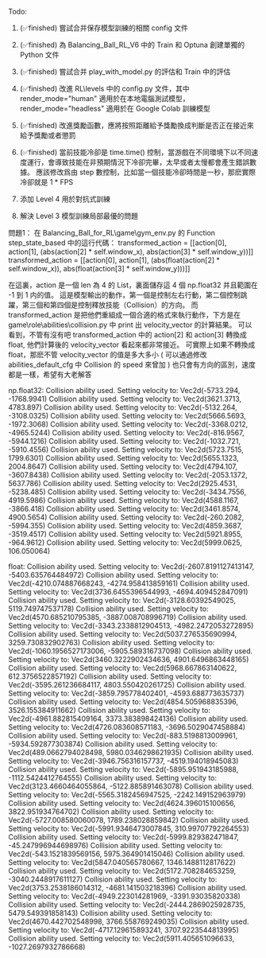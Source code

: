 Todo: 
   1. (✅️finished) 嘗試合并保存模型訓練的相關 config 文件

   2. (✅️finished) 為 Balancing_Ball_RL_V6 中的 Train 和 Optuna 創建單獨的 Python 文件 

   3. (✅️finished) 嘗試合并 play_with_model.py 的評估和 Train 中的評估

   4. (✅️finished) 改進 RL\levels 中的 config.py 文件，其中 render_mode="human" 適用於在本地電腦測試模型，render_mode="headless" 適用於在 Google Colab 訓練模型

   5. (✅️finished) 改進獎勵函數，應將按照距離給予獎勵換成判斷是否正在接近來給予獎勵或者懲罰

   6. (✅️finished) 當前技能冷卻是 time.time() 控制，當游戲在不同環境下以不同速度運行，會導致技能在非預期情況下冷卻完畢，太早或者太慢都會產生錯誤數據。
      應該修改爲由 step 數控制，比如當一個技能冷卻時間是一秒，那麽實際冷卻就是 1 * FPS

   7. 添加 Level 4 用於對抗式訓練

   8. 解決 Level 3 模型訓練局部最優的問題

問題1：
在 Balancing_Ball_for_RL\game\gym_env.py 的 Function step_state_based 中的這行代碼：
transformed_action = [[action[0], action[1], (abs(action[2] * self.window_x), abs(action[3] * self.window_y))]] 
transformed_action = [[action[0], action[1], (abs(float(action[2] * self.window_x)), abs(float(action[3] * self.window_y)))]]

在這裏，action 是一個 len 為 4 的 List，裏面儲存這 4 個 np.float32 并且範圍在 -1 到 1 内的值。
這是模型輸出的動作，第一個是控制左右行動，第二個控制跳躍，第三個和第四個是控制釋放技能（Collision）的方向。
而 transformed_action 是把他們重組成一個合適的格式來執行動作，下方是在 game\role\abilities\collision.py 中 print 出 velocity_vector 的計算結果。
可以看到，不管有沒有吧 transformed_action 中的 action[2] 和 action[3] 轉換成 float, 他們計算後的 velocity_vector 看起來都非常接近。
可實際上如果不轉換成 float，那麽不管 velocity_vector 的值是多大多小 ( 可以通過修改 abilities_default_cfg 中 Collision 的 speed 來曾加 )
也只會有方向的區別，速度都是一樣，希望有大老解答

np.float32:
Collision ability used. Setting velocity to: Vec2d(-5733.294, -1768.9941)
Collision ability used. Setting velocity to: Vec2d(3621.3713, 4783.897)
Collision ability used. Setting velocity to: Vec2d(-5132.264, -3108.0325)
Collision ability used. Setting velocity to: Vec2d(5666.5693, -1972.3068)
Collision ability used. Setting velocity to: Vec2d(-3368.0212, -4965.5244)
Collision ability used. Setting velocity to: Vec2d(-816.9567, -5944.1216)
Collision ability used. Setting velocity to: Vec2d(-1032.721, -5910.4556)
Collision ability used. Setting velocity to: Vec2d(5723.7515, 1799.6301)
Collision ability used. Setting velocity to: Vec2d(5655.1323, 2004.8647)
Collision ability used. Setting velocity to: Vec2d(4794.107, -3607.8438)
Collision ability used. Setting velocity to: Vec2d(-2053.1372, 5637.786)
Collision ability used. Setting velocity to: Vec2d(2925.4531, -5238.485)
Collision ability used. Setting velocity to: Vec2d(-3434.7556, 4919.5986)
Collision ability used. Setting velocity to: Vec2d(4588.1167, -3866.418)
Collision ability used. Setting velocity to: Vec2d(3461.8574, 4900.5654)
Collision ability used. Setting velocity to: Vec2d(-260.2082, -5994.355)
Collision ability used. Setting velocity to: Vec2d(4859.3687, -3519.4517)
Collision ability used. Setting velocity to: Vec2d(5921.8955, -964.9612)
Collision ability used. Setting velocity to: Vec2d(5999.0625, 106.050064)


float:
Collision ability used. Setting velocity to: Vec2d(-2607.8191127413147, -5403.635764484972)
Collision ability used. Setting velocity to: Vec2d(-4210.074887668243, -4274.958413859161)
Collision ability used. Setting velocity to: Vec2d(3736.6455396544993, -4694.409452847091)
Collision ability used. Setting velocity to: Vec2d(-3128.60392549025, 5119.749747537178)
Collision ability used. Setting velocity to: Vec2d(4570.685210795385, -3887.008708996719)
Collision ability used. Setting velocity to: Vec2d(-3343.2338812904513, -4982.2472053272895)
Collision ability used. Setting velocity to: Vec2d(5037.276535690994, 3259.730832902763)
Collision ability used. Setting velocity to: Vec2d(-1060.1956527173006, -5905.589316737098)
Collision ability used. Setting velocity to: Vec2d(3460.3222902434636, 4901.6496863448165)
Collision ability used. Setting velocity to: Vec2d(5968.667863140622, 612.3756522857192)
Collision ability used. Setting velocity to: Vec2d(-3595.261236684117, 4803.550420261725)
Collision ability used. Setting velocity to: Vec2d(-3859.795778402401, -4593.688773635737)
Collision ability used. Setting velocity to: Vec2d(4854.505968835396, 3526.155384911662)
Collision ability used. Setting velocity to: Vec2d(-4961.882815409164, 3373.383898424136)
Collision ability used. Setting velocity to: Vec2d(4726.083608571183, -3696.5029047458884)
Collision ability used. Setting velocity to: Vec2d(-883.5198813009961, -5934.592877303874)
Collision ability used. Setting velocity to: Vec2d(489.0662794028498, 5980.0346298621935)
Collision ability used. Setting velocity to: Vec2d(-3946.756316157737, -4519.194018945083)
Collision ability used. Setting velocity to: Vec2d(-5895.951943185988, -1112.5424412764555)
Collision ability used. Setting velocity to: Vec2d(3123.4660464055864, -5122.885891463078)
Collision ability used. Setting velocity to: Vec2d(-5565.3182456947525, -2242.149152963979)
Collision ability used. Setting velocity to: Vec2d(4624.396015100656, 3822.951934764702)
Collision ability used. Setting velocity to: Vec2d(-5727.008580060078, 1789.238028859842)
Collision ability used. Setting velocity to: Vec2d(-5991.9346473007845, 310.99707792264553)
Collision ability used. Setting velocity to: Vec2d(-5999.829382471847, -45.247996944698976)
Collision ability used. Setting velocity to: Vec2d(-543.1521839569156, 5975.364901415046)
Collision ability used. Setting velocity to: Vec2d(5847.040565780667, 1346.1488112817622)
Collision ability used. Setting velocity to: Vec2d(5172.708284653259, -3040.2448917611127)
Collision ability used. Setting velocity to: Vec2d(3753.2538186014312, -4681.141503218396)
Collision ability used. Setting velocity to: Vec2d(-4949.223014281969, -3391.93035820338)
Collision ability used. Setting velocity to: Vec2d(-2444.2869025928735, 5479.549391858143)
Collision ability used. Setting velocity to: Vec2d(4670.442702548998, 3766.558769249035)
Collision ability used. Setting velocity to: Vec2d(-4717.129615893241, 3707.9223544813995)
Collision ability used. Setting velocity to: Vec2d(5911.405651096633, -1027.2697932786668)

